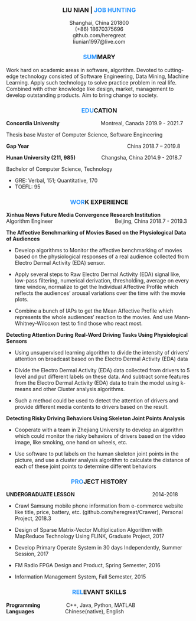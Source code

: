 ### **<center>LIU NIAN | <font color=#2894FF>JOB HUNTING</font></center>**
<center>Shanghai, China 201800</center>  
<center>(+86) 18670375696</center>  
<center>github.com/heregreat</center>  
<center>liunian1997@live.com</center>  


### **<center><font color=#2894FF>SUM</font>MARY</center>**

Work hard on academic areas in software, algorithm. Devoted to cutting-edge technology consisted of Software Engineering, Data Mining, Machine Learning. Apply such technology to solve practice problem in real life. Combined with other knowledge like design, market, management to develop outstanding products. Aim to bring change to society.

### **<center><font color=#2894FF>EDU</font>CATION</center>**
		
**Concordia University**&#8195;&#8195;&#8195;&#8195;&#8195;&#8195;&#8195;&#8195;Montreal, Canada   2019.9 - 2021.7

Thesis base Master of Computer Science, Software Engineering

**Gap Year**&#8195;&#8195;&#8195;&#8195;&#8195;&#8195;&#8195;&#8195;&#8195;&#8195;&#8195;&#8195;&#8195;&#8195;&#8195;&#8195;&#8195;&#8195;&#8195;China    2018.7 – 2019.8

**Hunan University (211, 985)**&#8195;&#8195;&#8195;&#8195;&#8195;Changsha, China    2014.9 - 2018.7

Bachelor of Computer Science, Technology	

- GRE: Verbal, 151; Quantitative, 170
- TOEFL: 95


### **<center><font color=#2894FF>WOR</font>K EXPERIENCE</center>**

**Xinhua News Future Media Convergence Research Institution**     
Algorithm Engineer&#8195;&#8195;&#8195;&#8195;&#8195;&#8195;&#8195;&#8195;&#8195;&#8195;&#8195;&#8195;Beijing, China    2018.7 - 2019.3


**The Affective Benchmarking of Movies Based on the Physiological Data of Audiences**

- Develop algorithms to Monitor the affective benchmarking of movies based on the physiological responses of a real audience collected from Electro Dermal Activity (EDA) sensor.

- Apply several steps to Raw Electro Dermal Activity (EDA) signal like, low-pass filtering, numerical derivation, thresholding, average on every time window, normalize to get the Individual Affective Profile which reflects the audiences’ arousal variations over the time with the movie plots.

- Combine a bunch of IAPs to get the Mean Affective Profile which represents the whole audiences’ reaction to the movies. And use Mann-Whitney-Wilcoxon test to find those who react most.


**Detecting Attention During Real-Word Driving Tasks Using Physiological Sensors** 	

- Using unsupervised learning algorithm to divide the intensity of drivers’ attention on broadcast based on the Electro Dermal Activity (EDA) data 

- Divide the Electro Dermal Activity (EDA) data collected from drivers to 5 level and put different labels on these data. And subtract some features from the Electro Dermal Activity (EDA) data to train the model using k-means and other Cluster analysis algorithms.

- Such a method could be used to detect the attention of drivers and provide different media contents to drivers based on the result.

**Detecting Risky Driving Behaviors Using Skeleton Joint Points Analysis**

- Cooperate with a team in Zhejiang University to develop an algorithm which could monitor the risky behaviors of drivers based on the video image, like smoking, one hand on wheels, etc. 

- Use software to put labels on the human skeleton joint points in the picture, and use a cluster analysis algorithm to calculate the distance of each of these joint points to determine different behaviors


### **<center><font color=#2894FF>PRO</font>JECT HISTORY</center>**

**UNDERGRADUATE LESSON**&#8195;&#8195;&#8195;&#8195;&#8195;&#8195;&#8195;&#8195;&#8195;&#8195;&#8195;&#8195;&#8195;&#8195;&#8195;2014-2018

 - Crawl Samsung mobile phone information from e-commerce website like title, price, battery, etc. (github.com/heregreat/Crawer), 			Personal Project, 2018.3

- Design of Sparse Matrix-Vector Multiplication Algorithm with MapReduce Technology Using FLINK, 			Graduate Project, 2017

- Develop Primary Operate System in 30 days Independently, 			Summer Session, 2017

- FM Radio FPGA Design and Product, 		Spring Semester, 2016

- Information Management System, 			Fall Semester, 2015


### **<center><font color=#2894FF>REL</font>EVANT SKILLS</center>**

**Programming**&#8195;&#8195;&#8195;&#8195;&#8195;C++, Java, Python, MATLAB  
**Languages**&#8195;&#8195;&#8195;&#8195;&#8195;&#8195;Chinese(native), English
